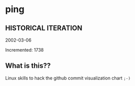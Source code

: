# ping

## HISTORICAL ITERATION
2002-03-06

Incremented: 1738

## What is this?? 
Linux skills to hack the github commit visualization chart `;-)`
